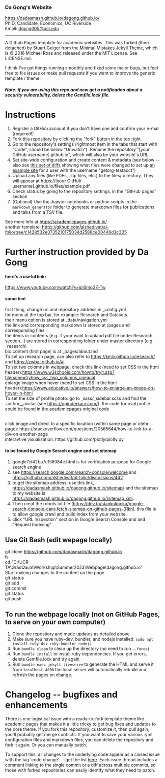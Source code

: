 ### Da Gong's Website
https://dadasmash.github.io/dagong.github.io/ <br>
Ph.D. Candidate, Economics, UC Riverside <br>
Email: dgong005@ucr.edu

------------------------
A Github Pages template for academic websites. This was forked (then detached) by [Stuart Geiger](https://github.com/staeiou) from the [Minimal Mistakes Jekyll Theme](https://mmistakes.github.io/minimal-mistakes/), which is © 2016 Michael Rose and released under the MIT License. See LICENSE.md.

I think I've got things running smoothly and fixed some major bugs, but feel free to file issues or make pull requests if you want to improve the generic template / theme.

##### Note: if you are using this repo and now get a notification about a security vulnerability, delete the Gemfile.lock file. 

# Instructions

1. Register a GitHub account if you don't have one and confirm your e-mail (required!)
1. Fork [this repository](https://github.com/academicpages/academicpages.github.io) by clicking the "fork" button in the top right. 
1. Go to the repository's settings (rightmost item in the tabs that start with "Code", should be below "Unwatch"). Rename the repository "[your GitHub username].github.io", which will also be your website's URL.
1. Set site-wide configuration and create content & metadata (see below -- also see [this set of diffs](http://archive.is/3TPas) showing what files were changed to set up [an example site](https://getorg-testacct.github.io) for a user with the username "getorg-testacct")
1. Upload any files (like PDFs, .zip files, etc.) to the files/ directory. They will appear at https://[your GitHub username].github.io/files/example.pdf.  
1. Check status by going to the repository settings, in the "GitHub pages" section
1. (Optional) Use the Jupyter notebooks or python scripts in the `markdown_generator` folder to generate markdown files for publications and talks from a TSV file.

See more info at https://academicpages.github.io/ <br>
another template: https://github.com/alshedivat/al-folio/tree/c1428532e0735210175034d2588ce00446d3c335

# Further instruction provided by Da Gong
#### here's a useful link: 
https://www.youtube.com/watch?v=jplSmg2Z-Tw

#### some hint 
first thing, change url and repository address in _config.yml <br>
for menu at the top bar, for example: Research and Datasets. <br>
their menu option is stored at _data/navigation.yml  <br>
the link and corresponding markdown is stored at /pages and corresponding files  <br>
the items or contents  (e.g. if your want to uplaod pdf file under Research section...) are stored in corresponding folder under master directory (e.g. _research)  <br>
bio content (first page) is at _pages/about.md
<br>
To set up research page, can also refer to https://kmlv.github.io/research/ and https://zwbai.github.io/#
<br>
To set two colomns in webpage, check this link (need to set CSS in the html header):https://www.w3schools.com/howto/tryit.asp?filename=tryhow_css_two_columns_unequal
<br>
enlarge image when hover (need to set CSS in the html header):https://www.educative.io/answers/how-to-enlarge-an-image-on-hover-in-html 
<br>
To set the size of profile photo: go to _sass/_sidebar.scss and find the .author__avatar (see https://opinderkaur.com/). the code for oval profile could be found in the academicpages original code

<br>
click image and direct to a specific location (within same page or otehr page): https://stackoverflow.com/questions/20565644/how-to-link-to-a-div-on-another-page

<br>
interavtive visualization: https://github.com/plotly/plotly.py
<br>

#### to be found by  Google Serach engine and set sitemap
1. google7cf42ba7c158084e.html is for verification purpose for Google search engine
2. see https://search.google.com/search-console/welcome and https://github.com/alshedivat/al-folio/discussions/442
3. to get the sitemap address: use this link, https://dadasmash.github.io/dagong.github.io/sitemap/
 and the sitemap to my website is https://dadasmash.github.io/dagong.github.io//sitemap.xml. 
4. Then creat the robots.txt file (https://dev.to/stankukucka/google-search-console-cant-fetch-sitemap-on-github-pages-31kn). this file is to allow google crawl and build index from your website.
5. click "URL Inspection" section in Google Search Console and and "Request Indexing"

## Use Git Bash (edit wepage locally)
git clone https://github.com/dadasmash/dagong.github.io
<br>
ls 
<br>
cd "C:\UCR TA\GradQaunt\Workshop\Summer2023\Webpage\dagong.github.io"
<br>
Start making changes to the content on the page
<br>
git status
<br>
git add 
<br>
git commit 
<br>
git status
<br>
git push
<br>

## To run the webpage locally (not on GitHub Pages, to serve on your own computer)

1. Clone the repository and made updates as detailed above
1. Make sure you have ruby-dev, bundler, and nodejs installed: `sudo apt install ruby-dev ruby-bundler nodejs`
1. Run `bundle clean` to clean up the directory (no need to run `--force`)
1. Run `bundle install` to install ruby dependencies. If you get errors, delete Gemfile.lock and try again.
1. Run `bundle exec jekyll liveserve` to generate the HTML and serve it from `localhost:4000` the local server will automatically rebuild and refresh the pages on change.

# Changelog -- bugfixes and enhancements

There is one logistical issue with a ready-to-fork template theme like academic pages that makes it a little tricky to get bug fixes and updates to the core theme. If you fork this repository, customize it, then pull again, you'll probably get merge conflicts. If you want to save your various .yml configuration files and markdown files, you can delete the repository and fork it again. Or you can manually patch. 

To support this, all changes to the underlying code appear as a closed issue with the tag 'code change' -- get the list [here](https://github.com/academicpages/academicpages.github.io/issues?q=is%3Aclosed%20is%3Aissue%20label%3A%22code%20change%22%20). Each issue thread includes a comment linking to the single commit or a diff across multiple commits, so those with forked repositories can easily identify what they need to patch.
